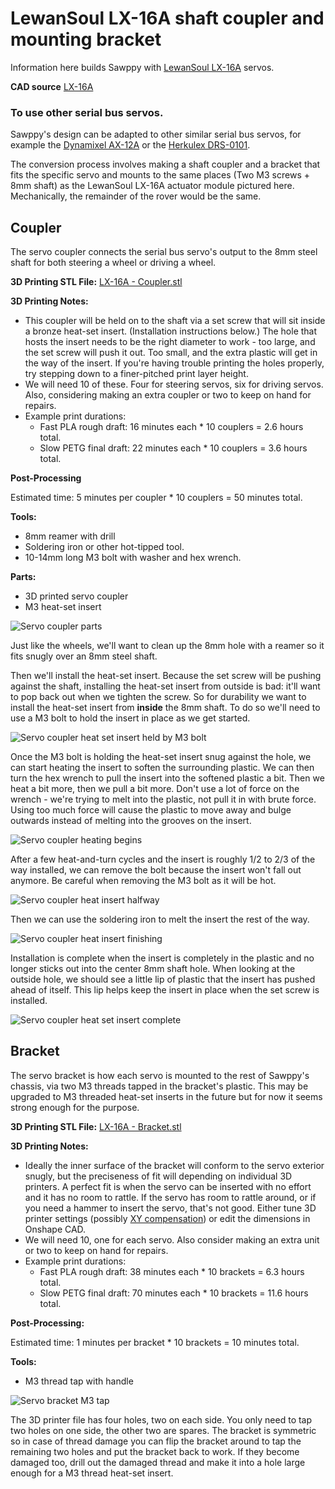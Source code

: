 # LewanSoul LX-16A shaft coupler and mounting bracket

Information here builds Sawppy with [LewanSoul LX-16A](http://www.lewansoul.com/product/detail-146.html) servos. 

**CAD source** [LX-16A](https://cad.onshape.com/documents/43678ef564a43281c83e1aef/w/392bbf8745395bc24367a35c/e/214191f692ee748deef95a8d)

### To use other serial bus servos.

Sawppy's design can be adapted to other similar serial bus servos, for example the [Dynamixel AX-12A](http://www.robotis.us/ax-12a/)
or the [Herkulex DRS-0101](http://www.dongburobot.com/jsp/cms/view.jsp?code=100788).

The conversion process involves making a shaft coupler and a bracket that fits the specific servo and mounts
to the same places (Two M3 screws + 8mm shaft) as the LewanSoul LX-16A actuator module pictured here.
Mechanically, the remainder of the rover would be the same.

## Coupler

The servo coupler connects the serial bus servo's output to the 8mm steel shaft for both steering a wheel or driving a wheel.

**3D Printing STL File:** [LX-16A - Coupler.stl](../STL/LX-16A%20-%20Coupler.stl)

**3D Printing Notes:**
* This coupler will be held on to the shaft via a set screw that will sit inside a bronze heat-set insert. (Installation instructions below.) The hole that hosts the insert needs to be the right diameter to work - too large, and the set screw will push it out. Too small, and the extra plastic will get in the way of the insert. If you're having trouble printing the holes properly, try stepping down to a finer-pitched print layer height.
* We will need 10 of these. Four for steering servos, six for driving servos. Also, considering making an extra coupler or two to keep on hand for repairs.
* Example print durations:
  * Fast PLA rough draft: 16 minutes each * 10 couplers = 2.6 hours total.
  * Slow PETG final draft: 22 minutes each * 10 couplers = 3.6 hours total.

**Post-Processing**

Estimated time: 5 minutes per coupler * 10 couplers = 50 minutes total.

**Tools:**
* 8mm reamer with drill
* Soldering iron or other hot-tipped tool.
* 10-14mm long M3 bolt with washer and hex wrench.

**Parts:**
* 3D printed servo coupler
* M3 heat-set insert

![Servo coupler parts](images/ServoCoupler-Parts.jpg)

Just like the wheels, we'll want to clean up the 8mm hole with a reamer so it fits snugly over an 8mm steel shaft. 

Then we'll install the heat-set insert. Because the set screw will be pushing against the shaft, installing the
heat-set insert from outside is bad: it'll want to pop back out when we tighten the screw. So for durability we
want to install the heat-set insert from __inside__ the 8mm shaft. To do so we'll need to use a M3 bolt to hold the
insert in place as we get started.

![Servo coupler heat set insert held by M3 bolt](images/ServoCoupler-InsertStart.jpg)

Once the M3 bolt is holding the heat-set insert snug against the hole, we can start heating the insert to soften
the surrounding plastic. We can then turn the hex wrench to pull the insert into the softened plastic a bit. Then
we heat a bit more, then we pull a bit more. Don't use a lot of force on the wrench - we're trying to melt into
the plastic, not pull it in with brute force. Using too much force will cause the plastic to move away and bulge
outwards instead of melting into the grooves on the insert.

![Servo coupler heating begins](images/ServoCoupler-InsertStart.jpg)

After a few heat-and-turn cycles and the insert is roughly 1/2 to 2/3 of the way installed, we can remove the
bolt because the insert won't fall out anymore. Be careful when removing the M3 bolt as it will be hot.

![Servo coupler heat insert halfway](images/ServoCoupler-InsertHalf.jpg)

Then we can use the soldering iron to melt the insert the rest of the way.

![Servo coupler heat insert finishing](images/ServoCoupler-InsertFinishup.jpg)

Installation is complete when the insert is completely in the plastic and no longer sticks out into the center 8mm shaft hole. When looking at the outside hole, we should see a little lip of plastic that the insert has pushed ahead of itself. This lip helps keep the insert in place when the set screw is installed.

![Servo coupler heat set insert complete](images/ServoCoupler-Complete.jpg)

## Bracket

The servo bracket is how each servo is mounted to the rest of Sawppy's chassis, via two M3 threads tapped
in the bracket's plastic. This may be upgraded to M3 threaded heat-set inserts in the future but for now
it seems strong enough for the purpose.

**3D Printing STL File:** [LX-16A - Bracket.stl](../STL/LX-16A%20-%20Bracket.stl)

**3D Printing Notes:**

* Ideally the inner surface of the bracket will conform to the servo exterior snugly, but the preciseness
of fit will depending on individual 3D printers. A perfect fit is when the servo can be inserted with no
effort and it has no room to rattle. If the servo has room to rattle around, or if you need a hammer to
insert the servo, that's not good. Either tune 3D printer settings (possibly [XY compensation](http://manual.slic3r.org/troubleshooting/dimension-errors))
or edit the dimensions in Onshape CAD.
* We will need 10, one for each servo. Also consider making an extra unit or two to keep on hand for repairs.
* Example print durations:
  * Fast PLA rough draft: 38 minutes each * 10 brackets = 6.3 hours total.
  * Slow PETG final draft: 70 minutes each * 10 brackets = 11.6 hours total.

**Post-Processing:**

Estimated time: 1 minutes per bracket * 10 brackets = 10 minutes total.

**Tools:**
* M3 thread tap with handle

![Servo bracket M3 tap](images/ServoBracket-Tap.jpg)

The 3D printer file has four holes, two on each side. You only need to tap two holes on one side,
the other two are spares. The bracket is symmetric so in case of thread damage you can flip the bracket
around to tap the remaining two holes and put the bracket back to work. If they become damaged too, drill
out the damaged thread and make it into a hole large enough for a M3 thread heat-set insert.
